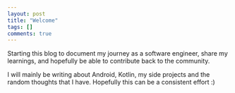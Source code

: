```yaml
---
layout: post
title: "Welcome"
tags: []
comments: true
---
```


Starting this blog to document my journey as a software engineer, share my learnings, and hopefully be able to contribute back to the community.

I will mainly be writing about Android, Kotlin, my side projects and the random thoughts that I have. Hopefully this can be a consistent effort :)